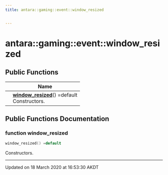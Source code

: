 ```yaml
---
title: antara::gaming::event::window_resized


---
```


# antara::gaming::event::window_resized















## Public Functions

|                | Name           |
| -------------- | -------------- |
|  | **[window_resized](Classes/structantara_1_1gaming_1_1event_1_1window__resized.md#function-window_resized)**() =default <br>Constructors.  |












## Public Functions Documentation

### function window_resized

```cpp
window_resized() =default
```

Constructors. 

































-------------------------------

Updated on 18 March 2020 at 16:53:30 AKDT


